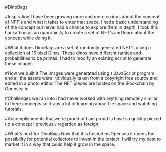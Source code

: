 #DinoBags

#Inspiration
I have been growing more and more curious about the concept of NFT's and what it takes to enter that space. I had a basic understanding of the concept but never had a chance to explore them in depth. I took this hackathon as an opportunity to create a set of NFT's and learn about the concept while doing it.

#What it does
DinoBags are a set of randomly generated NFT's using a collection of 16 pixel Dinos. These dinos have different rarities and probabilities to be printed. I had to modify an existing script to generate these images.

#How we built it
The images were generated using a JavaScript program and all the assets were individually taken from a copyright free source and edited in a photo editor. The NFT pieces are hosted on the Blockchain by Opensea.io.

#Challenges we ran into
I had never worked with anything remotely similar to there concepts so it was a lot of learning about the space and watching tutorials.

#Accomplishments that we're proud of
I am proud to have so quickly picked up a concept I previously regarded as foreign.

#What's next for DinoBags
Now that it is hosted on Opensea it opens the possibility for potential collectors to invest in the project. I will try my best to market it in a way that could help it grow in the space.
